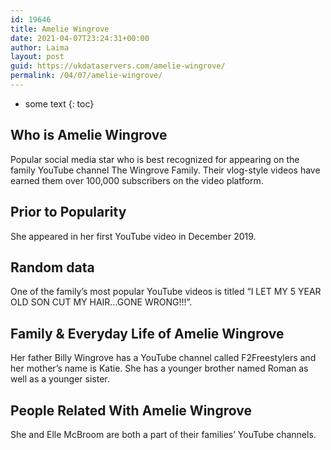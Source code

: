 ```yaml
---
id: 19646
title: Amelie Wingrove
date: 2021-04-07T23:24:31+00:00
author: Laima
layout: post
guid: https://ukdataservers.com/amelie-wingrove/
permalink: /04/07/amelie-wingrove/
---
```


* some text
{: toc}


## Who is Amelie Wingrove
                  
                  
                  
Popular social media star who is best recognized for appearing on the family YouTube channel The Wingrove Family. Their vlog-style videos have earned them over 100,000 subscribers on the video platform. 
                  
              
            
              
            
                
                
                
## Prior to Popularity
                  
                  
                  
She appeared in her first YouTube video in December 2019. 
                  
              
            
              
            
                
                
                
## Random data
                  
                  
                  
One of the family&#8217;s most popular YouTube videos is titled &#8220;I LET MY 5 YEAR OLD SON CUT MY HAIR&#8230;GONE WRONG!!!&#8221;.
                  
              
            
              
            
                
                
                
## Family & Everyday Life of Amelie Wingrove
                  
                  
                  
Her father Billy Wingrove has a YouTube channel called F2Freestylers and her mother&#8217;s name is Katie. She has a younger brother named Roman as well as a younger sister.
                  
              
            
              
            
                
                
                
## People Related With Amelie Wingrove
                  
                  
                  
She and Elle McBroom are both a part of their families&#8217; YouTube channels. 
                  
              
            
              
            
                
              
            
              
              
            
            
              
            
          
          
          